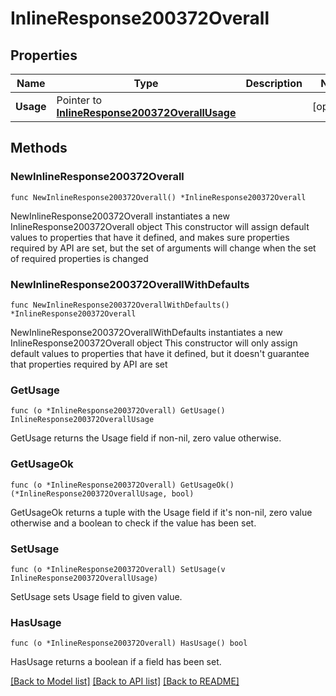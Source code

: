 # InlineResponse200372Overall

## Properties

Name | Type | Description | Notes
------------ | ------------- | ------------- | -------------
**Usage** | Pointer to [**InlineResponse200372OverallUsage**](InlineResponse200372OverallUsage.md) |  | [optional] 

## Methods

### NewInlineResponse200372Overall

`func NewInlineResponse200372Overall() *InlineResponse200372Overall`

NewInlineResponse200372Overall instantiates a new InlineResponse200372Overall object
This constructor will assign default values to properties that have it defined,
and makes sure properties required by API are set, but the set of arguments
will change when the set of required properties is changed

### NewInlineResponse200372OverallWithDefaults

`func NewInlineResponse200372OverallWithDefaults() *InlineResponse200372Overall`

NewInlineResponse200372OverallWithDefaults instantiates a new InlineResponse200372Overall object
This constructor will only assign default values to properties that have it defined,
but it doesn't guarantee that properties required by API are set

### GetUsage

`func (o *InlineResponse200372Overall) GetUsage() InlineResponse200372OverallUsage`

GetUsage returns the Usage field if non-nil, zero value otherwise.

### GetUsageOk

`func (o *InlineResponse200372Overall) GetUsageOk() (*InlineResponse200372OverallUsage, bool)`

GetUsageOk returns a tuple with the Usage field if it's non-nil, zero value otherwise
and a boolean to check if the value has been set.

### SetUsage

`func (o *InlineResponse200372Overall) SetUsage(v InlineResponse200372OverallUsage)`

SetUsage sets Usage field to given value.

### HasUsage

`func (o *InlineResponse200372Overall) HasUsage() bool`

HasUsage returns a boolean if a field has been set.


[[Back to Model list]](../README.md#documentation-for-models) [[Back to API list]](../README.md#documentation-for-api-endpoints) [[Back to README]](../README.md)


